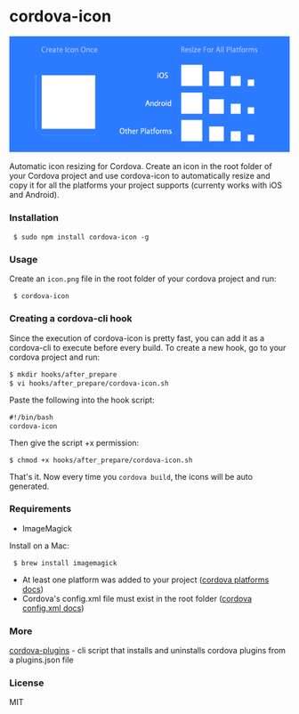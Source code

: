 # cordova-icon

<img src="cordova-icon-resize.png"/>

Automatic icon resizing for Cordova. Create an icon in the root folder of your Cordova project and use cordova-icon to automatically resize and copy it for all the platforms your project supports (currenty works with iOS and Android).

### Installation

     $ sudo npm install cordova-icon -g

### Usage
     
Create an ```icon.png``` file in the root folder of your cordova project and run:

     $ cordova-icon

### Creating a cordova-cli hook

Since the execution of cordova-icon is pretty fast, you can add it as a cordova-cli to execute before every build.
To create a new hook, go to your cordova project and run:

    $ mkdir hooks/after_prepare
    $ vi hooks/after_prepare/cordova-icon.sh

Paste the following into the hook script:

    #!/bin/bash
    cordova-icon

Then give the script +x permission:

    $ chmod +x hooks/after_prepare/cordova-icon.sh

That's it. Now every time you ```cordova build```, the icons will be auto generated.

### Requirements

- ImageMagick

Install on a Mac:

     $ brew install imagemagick

- At least one platform was added to your project ([cordova platforms docs](http://cordova.apache.org/docs/en/3.4.0/guide_platforms_index.md.html#Platform%20Guides))
- Cordova's config.xml file must exist in the root folder ([cordova config.xml docs](http://cordova.apache.org/docs/en/3.4.0/config_ref_index.md.html#The%20config.xml%20File))

### More

[cordova-plugins](https://github.com/AlexDisler/cordova-plugins) - cli script that installs and uninstalls cordova plugins from a plugins.json file

### License

MIT
